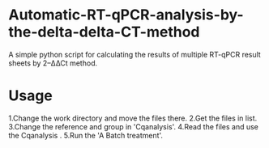 # Automatic-RT-qPCR-analysis-by-the-delta-delta-CT-method
A simple python script for calculating the results of multiple  RT-qPCR result sheets by 2–∆∆Ct method.

# Usage
1.Change the work directory and move the files there.
2.Get the files in list.
3.Change the reference and group in 'Cqanalysis'.
4.Read the files and use the Cqanalysis .
5.Run the 'A Batch treatment'.
